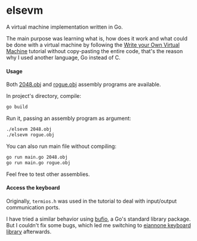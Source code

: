 # elsevm

A virtual machine implementation written in Go.

The main purpose was learning what is, how does it work and what could be done
with a virtual machine by following the [Write your Own Virtual
Machine](https://www.jmeiners.com/lc3-vm/) tutorial without copy-pasting the
entire code, that's the reason why I used another language, Go instead of C.

#### Usage

Both [2048.obj](https://github.com/ifdiego/elsevm/blob/main/2048.obj) and
[rogue.obj](https://github.com/ifdiego/elsevm/blob/main/rogue.obj) assembly
programs are available.

In project's directory, compile:

```bash
go build
```

Run it, passing an assembly program as argument:

```bash
./elsevm 2048.obj
./elsevm rogue.obj
```

You can also run main file without compiling:

```bash
go run main.go 2048.obj
go run main.go rogue.obj
```

Feel free to test other assemblies.

#### Access the keyboard

Originally, `termios.h` was used in the tutorial to deal with
input/output communication ports.

I have tried a similar behavior using [bufio](https://pkg.go.dev/bufio), a Go's
standard library package. But I couldn't fix some bugs, which led me switching
to [eiannone keyboard library](https://github.com/eiannone/keyboard) afterwards.
